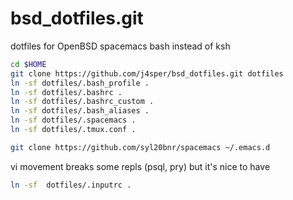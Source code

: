 bsd_dotfiles.git
============
dotfiles for OpenBSD
spacemacs
bash instead of ksh

```sh
cd $HOME
git clone https://github.com/j4sper/bsd_dotfiles.git dotfiles
ln -sf dotfiles/.bash_profile .
ln -sf dotfiles/.bashrc .
ln -sf dotfiles/.bashrc_custom .
ln -sf dotfiles/.bash_aliases .
ln -sf dotfiles/.spacemacs .
ln -sf dotfiles/.tmux.conf .

git clone https://github.com/syl20bnr/spacemacs ~/.emacs.d
```

vi movement breaks some repls (psql, pry) but it's nice to have
```sh
ln -sf  dotfiles/.inputrc .
```
